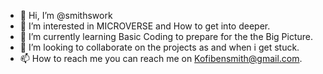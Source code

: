- 👋 Hi, I’m @smithswork
- 👀 I’m interested in MICROVERSE and How to get into deeper.
- 🌱 I’m currently learning Basic Coding to prepare for the the Big Picture.
- 💞️ I’m looking to collaborate on  the  projects as and when i get stuck.
- 📫 How to reach me you can reach me on Kofibensmith@gmail.com.

<!---
smithswork/smithswork is a ✨ special ✨ repository because its `README.md` (this file) appears on your GitHub profile.
You can click the Preview link to take a look at your changes.
--->
